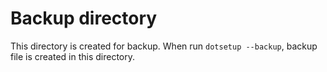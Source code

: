 # Backup directory
This directory is created for backup. When run `dotsetup --backup`, backup file is created in this directory.
